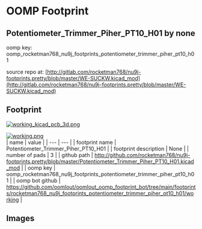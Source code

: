 # OOMP Footprint  
## Potentiometer_Trimmer_Piher_PT10_H01  by none  
  
oomp key: oomp_rocketman768_nu9j_footprints_potentiometer_trimmer_piher_pt10_h01  
  
source repo at: [http://gitlab.com/rocketman768/nu9j-footprints.pretty/blob/master/WE-SUCKW.kicad_mod](http://gitlab.com/rocketman768/nu9j-footprints.pretty/blob/master/WE-SUCKW.kicad_mod)  
## Footprint  
  
[![working_kicad_pcb_3d.png](working_kicad_pcb_3d_600.png)](working_kicad_pcb_3d.png)  
  
[![working.png](working_600.png)](working.png)  
| name | value | 
| --- | --- | 
| footprint name | Potentiometer_Trimmer_Piher_PT10_H01 | 
| footprint description | None | 
| number of pads | 3 | 
| github path | http://github.com/rocketman768/nu9j-footprints.pretty/blob/master/Potentiometer_Trimmer_Piher_PT10_H01.kicad_mod | 
| oomp key | oomp_rocketman768_nu9j_footprints_potentiometer_trimmer_piher_pt10_h01 | 
| oomp bot github | https://github.com/oomlout/oomlout_oomp_footprint_bot/tree/main/footprints/rocketman768_nu9j_footprints_potentiometer_trimmer_piher_pt10_h01/working | 
## Images  

